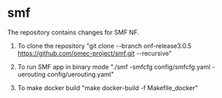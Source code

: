 # smf

The repository contains changes for SMF NF.

1. To clone the repository
  "git clone --branch onf-release3.0.5 https://github.com/omec-project/smf.git --recursive"

2. To run SMF app in binary mode
  "./smf -smfcfg config/smfcfg.yaml -uerouting config/uerouting.yaml"

3. To make docker build
  "make docker-build -f Makefile_docker"
